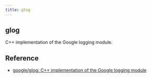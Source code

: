 ```yaml
---
title: glog
---
```


## glog
C++ implementation of the Google logging module.


## Reference
* [google/glog: C\+\+ implementation of the Google logging module](https://github.com/google/glog)
